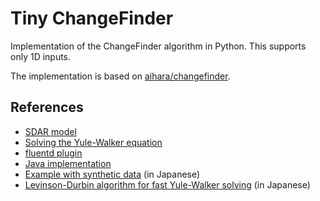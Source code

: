 Tiny ChangeFinder
===

Implementation of the ChangeFinder algorithm in Python. This supports only 1D inputs.

The implementation is based on [aihara/changefinder](https://bitbucket.org/aihara/changefinder).

## References

- [SDAR model](https://www.computer.org/cms/dl/trans/tk/2006/04/extras/k0482s.pdf)
- [Solving the Yule-Walker equation](http://mpastell.com/pweave/_downloads/AR_yw.html)
- [fluentd plugin](https://github.com/muddydixon/fluent-plugin-anomalydetect/blob/master/lib/fluent/plugin/out_anomalydetect.rb)
- [Java implementation](https://github.com/acromusashi/acromusashi-stream-ml/blob/master/src/main/java/acromusashi/stream/ml/anomaly/cf/ChangeFinder.java)
- [Example with synthetic data](http://cl-www.msi.co.jp/reports/changefinder.html) (in Japanese)
- [Levinson-Durbin algorithm for fast Yule-Walker solving](http://www.kumst.kyoto-u.ac.jp/kougi/time_series/Appendix1.pdf) (in Japanese)
